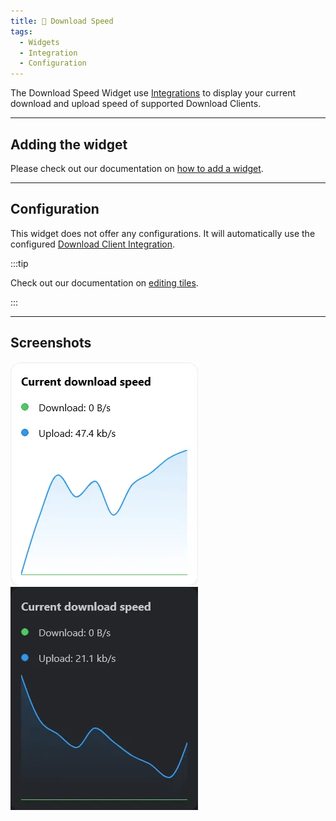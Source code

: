 ```yaml
---
title: 🚀 Download Speed
tags:
  - Widgets
  - Integration
  - Configuration
---
```



The Download Speed Widget use [Integrations](/docs/integrations) to display your current download and upload speed of supported Download Clients.

---

## Adding the widget
Please check out our documentation on [how to add a widget](/docs/introduction/after-the-installation#adding-widgets).

---

## Configuration

This widget does not offer any configurations. It will automatically use the configured [Download Client Integration](/docs/integrations).

:::tip

Check out our documentation on [editing tiles](/docs/introduction/after-the-installation#organizing-and-re-arranging-your-dashboard).

:::

---

## Screenshots

![download speed widget in light mode](./img/networkSpeed/widget-download-speed.webp)
![download speed widget in dark mode](./img/networkSpeed/widget-download-speed-dark.webp)

